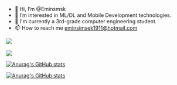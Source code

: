 - 👋 Hi, I’m @Eminsmsk
- 👀 I’m interested in ML/DL and Mobile Development technologies.
- 🌱 I'm currently a 3rd-grade computer engineering student.
- 📫 How to reach me eminsimsek1911@hotmail.com



<a href="https://github-readme-stats.vercel.app/api/top-langs">
  <img align="center" src="https://github-readme-stats.vercel.app/api/top-langs/?username=Eminsmsk&langs_count=8&layout=compact&theme=radical" />
</a>

<br>
<br>
<a href="https://github.com/anuraghazra/github-readme-stats">
  <img align="center" src="https://github-readme-stats.vercel.app/api?username=Eminsmsk&show_icons=true&theme=nightowl" />
</a>

[![Anurag's GitHub stats](https://github-readme-stats.vercel.app/api?username=Eminsmsk&show_icons=true&theme=monokai)](https://github.com/anuraghazra/github-readme-stats)

[![Anurag's GitHub stats](https://github-readme-stats.vercel.app/api?username=Eminsmsk)](https://github.com/anuraghazra/github-readme-stats)



